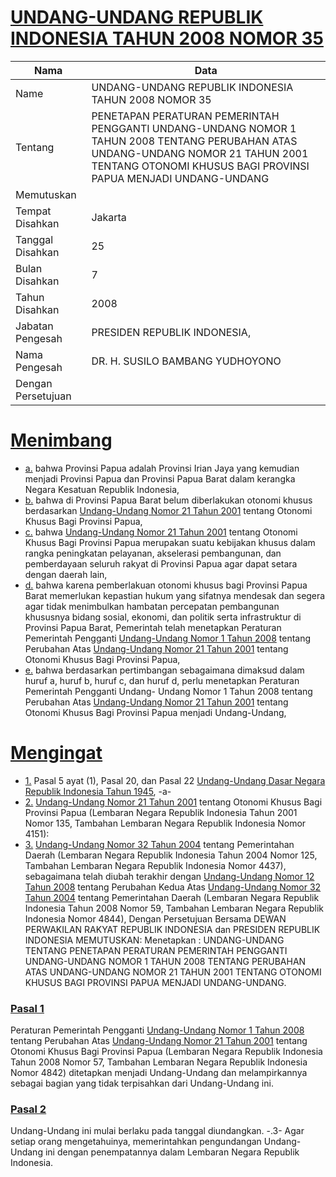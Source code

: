 # [UNDANG-UNDANG REPUBLIK INDONESIA TAHUN 2008 NOMOR 35](http://example.org/legal/peraturan/uu/2008/35)

| Nama | Data |
| ------ | ----- |
|Name|UNDANG-UNDANG REPUBLIK INDONESIA TAHUN 2008 NOMOR 35|
|Tentang| PENETAPAN PERATURAN PEMERINTAH PENGGANTI UNDANG-UNDANG NOMOR 1 TAHUN 2008 TENTANG PERUBAHAN ATAS UNDANG-UNDANG NOMOR 21 TAHUN 2001 TENTANG OTONOMI KHUSUS BAGI PROVINSI PAPUA MENJADI UNDANG-UNDANG|
|Memutuskan||
|Tempat Disahkan|Jakarta|
|Tanggal Disahkan|25|
|Bulan Disahkan|7|
|Tahun Disahkan|2008|
|Jabatan Pengesah|PRESIDEN REPUBLIK INDONESIA,|
|Nama Pengesah|DR. H. SUSILO BAMBANG YUDHOYONO|
|Dengan Persetujuan||
# [Menimbang](http://example.org/legal/peraturan/uu/2008/35/menimbang)

* [a.](http://example.org/legal/peraturan/uu/2008/35/menimbang/huruf/a) bahwa Provinsi Papua adalah Provinsi Irian Jaya yang kemudian menjadi Provinsi Papua dan Provinsi Papua Barat dalam kerangka Negara Kesatuan Republik Indonesia,
* [b.](http://example.org/legal/peraturan/uu/2008/35/menimbang/huruf/b) bahwa di Provinsi Papua Barat belum diberlakukan otonomi khusus berdasarkan [Undang-Undang Nomor 21 Tahun 2001](http://example.org/legal/peraturan/uu/2001/21) tentang Otonomi Khusus Bagi Provinsi Papua,
* [c.](http://example.org/legal/peraturan/uu/2008/35/menimbang/huruf/c) bahwa [Undang-Undang Nomor 21 Tahun 2001](http://example.org/legal/peraturan/uu/2001/21) tentang Otonomi Khusus Bagi Provinsi Papua merupakan suatu kebijakan khusus dalam rangka peningkatan pelayanan, akselerasi pembangunan, dan pemberdayaan seluruh rakyat di Provinsi Papua agar dapat setara dengan daerah lain,
* [d.](http://example.org/legal/peraturan/uu/2008/35/menimbang/huruf/d) bahwa karena pemberlakuan otonomi khusus bagi Provinsi Papua Barat memerlukan kepastian hukum yang sifatnya mendesak dan segera agar tidak menimbulkan hambatan percepatan pembangunan khususnya bidang sosial, ekonomi, dan politik serta infrastruktur di Provinsi Papua Barat, Pemerintah telah menetapkan Peraturan Pemerintah Pengganti [Undang-Undang Nomor 1 Tahun 2008](http://example.org/legal/peraturan/uu/2008/1) tentang Perubahan Atas [Undang-Undang Nomor 21 Tahun 2001](http://example.org/legal/peraturan/uu/2001/21) tentang Otonomi Khusus Bagi Provinsi Papua,
* [e.](http://example.org/legal/peraturan/uu/2008/35/menimbang/huruf/e) bahwa berdasarkan pertimbangan sebagaimana dimaksud dalam huruf a, huruf b, huruf c, dan huruf d, perlu menetapkan Peraturan Pemerintah Pengganti Undang- Undang Nomor 1 Tahun 2008 tentang Perubahan Atas [Undang-Undang Nomor 21 Tahun 2001](http://example.org/legal/peraturan/uu/2001/21) tentang Otonomi Khusus Bagi Provinsi Papua menjadi Undang-Undang,
# [Mengingat](http://example.org/legal/peraturan/uu/2008/35/mengingat)

* [1.](http://example.org/legal/peraturan/uu/2008/35/mengingat/huruf/0001) Pasal 5 ayat (1), Pasal 20, dan Pasal 22 [Undang-Undang Dasar Negara Republik Indonesia Tahun 1945](http://example.org/legal/peraturan/uu), -a-
* [2.](http://example.org/legal/peraturan/uu/2008/35/mengingat/huruf/0002) [Undang-Undang Nomor 21 Tahun 2001](http://example.org/legal/peraturan/uu/2001/21) tentang Otonomi Khusus Bagi Provinsi Papua (Lembaran Negara Republik Indonesia Tahun 2001 Nomor 135, Tambahan Lembaran Negara Republik Indonesia Nomor 4151):
* [3.](http://example.org/legal/peraturan/uu/2008/35/mengingat/huruf/0003) [Undang-Undang Nomor 32 Tahun 2004](http://example.org/legal/peraturan/uu/2004/32) tentang Pemerintahan Daerah (Lembaran Negara Republik Indonesia Tahun 2004 Nomor 125, Tambahan Lembaran Negara Republik Indonesia Nomor 4437), sebagaimana telah diubah terakhir dengan [Undang-Undang Nomor 12 Tahun 2008](http://example.org/legal/peraturan/uu/2008/12) tentang Perubahan Kedua Atas [Undang-Undang Nomor 32 Tahun 2004](http://example.org/legal/peraturan/uu/2004/32) tentang Pemerintahan Daerah (Lembaran Negara Republik Indonesia Tahun 2008 Nomor 59, Tambahan Lembaran Negara Republik Indonesia Nomor 4844), Dengan Persetujuan Bersama DEWAN PERWAKILAN RAKYAT REPUBLIK INDONESIA dan PRESIDEN REPUBLIK INDONESIA MEMUTUSKAN: Menetapkan : UNDANG-UNDANG TENTANG PENETAPAN PERATURAN PEMERINTAH PENGGANTI UNDANG-UNDANG NOMOR 1 TAHUN 2008 TENTANG PERUBAHAN ATAS UNDANG-UNDANG NOMOR 21 TAHUN 2001 TENTANG OTONOMI KHUSUS BAGI PROVINSI PAPUA MENJADI UNDANG-UNDANG.

### [Pasal 1](http://example.org/legal/peraturan/uu/2008/35/pasal/0001)
Peraturan Pemerintah Pengganti [Undang-Undang Nomor 1 Tahun 2008](http://example.org/legal/peraturan/uu/2008/1) tentang Perubahan Atas [Undang-Undang Nomor 21 Tahun 2001](http://example.org/legal/peraturan/uu/2001/21) tentang Otonomi Khusus Bagi Provinsi Papua (Lembaran Negara Republik Indonesia Tahun 2008 Nomor 57, Tambahan Lembaran Negara Republik Indonesia Nomor 4842) ditetapkan menjadi Undang-Undang dan melampirkannya sebagai bagian yang tidak terpisahkan dari Undang-Undang ini.


### [Pasal 2](http://example.org/legal/peraturan/uu/2008/35/pasal/0002)
Undang-Undang ini mulai berlaku pada tanggal diundangkan. -.3- Agar setiap orang mengetahuinya, memerintahkan pengundangan Undang-Undang ini dengan penempatannya dalam Lembaran Negara Republik Indonesia.
